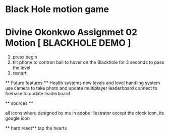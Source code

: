 # Black Hole motion game

 
# Divine Okonkwo Assignmet 02 Motion [ BLACKHOLE DEMO ]

 1. press begin
 2. tilt phone to contron ball to hover on the Blackhole for 3 seconds to pass the level
 3. restart 

 ** Future features **
 Health systems 
 new levels and level handling system
 use camera to take photo and update multiplayer leaderboard 
 connect to firebase to update leaderboard

 ** sources **

 all icons where designed by me in adobe illustrator except the clock icon, its google icon

 ** hard reset**
 tap the hearts 

